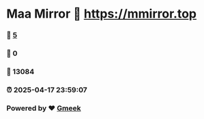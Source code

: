 # Maa Mirror :link: https://mmirror.top 
### :page_facing_up: [5](https://mmirror.top/tag.html) 
### :speech_balloon: 0 
### :hibiscus: 13084 
### :alarm_clock: 2025-04-17 23:59:07 
### Powered by :heart: [Gmeek](https://github.com/Meekdai/Gmeek)
